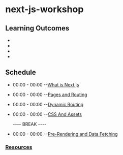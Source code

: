 # next-js-workshop
## Learning Outcomes
-
-
-
-
## Schedule
  
  - 00:00 - 00:00 --[What is Next.js](./What-is-Next-js.md)
  - 00:00 - 00:00 --[Pages and Routing](./Pages.md)
  - 00:00 - 00:00 --[Dynamic Routing](./Routing.md)
  - 00:00 - 00:00 --[CSS And Assets](./css-and-Assets.md)  
   
     ---- BREAK ----

  - 00:00 - 00:00  --[Pre-Rendering and Data Fetching](./rendering-and-Data-fetching.md)
  ### [Resources](./Resources.md)
